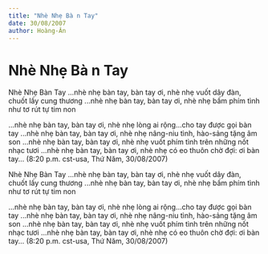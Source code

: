 ```yaml
---
title: "Nhè Nhẹ Bà n Tay"
date: 30/08/2007
author: Hoàng-Ân
---
```


# Nhè Nhẹ Bà n Tay

Nhè Nhẹ Bàn Tay
...nhè nhẹ bàn tay, bàn tay ơi, nhè nhẹ
vuốt dây đàn, chuốt lấy cung thương
...nhè nhẹ bàn tay, bàn tay ơi, nhè nhẹ
bấm phím tình như tơ rút tự tim non

...nhè nhẹ bàn tay, bàn tay ơi, nhè nhẹ
lòng ai rộng...cho tay được gọi bàn tay
...nhè nhẹ bàn tay, bàn tay ơi, nhè nhẹ
nâng-niu tình, hào-sảng tặng âm son
...nhè nhẹ bàn tay, bàn tay ơi, nhè nhẹ
vuốt phím tình trên những nốt nhạc tươi
...nhè nhẹ bàn tay, bàn tay ơi, nhè nhẹ
có eo thuôn chờ đợi: ơi bàn tay...
(8:20 p.m. cst-usa, Thứ Năm, 30/08/2007)

Nhè Nhẹ Bàn Tay
...nhè nhẹ bàn tay, bàn tay ơi, nhè nhẹ
vuốt dây đàn, chuốt lấy cung thương
...nhè nhẹ bàn tay, bàn tay ơi, nhè nhẹ
bấm phím tình như tơ rút tự tim non

...nhè nhẹ bàn tay, bàn tay ơi, nhè nhẹ
lòng ai rộng...cho tay được gọi bàn tay
...nhè nhẹ bàn tay, bàn tay ơi, nhè nhẹ
nâng-niu tình, hào-sảng tặng âm son
...nhè nhẹ bàn tay, bàn tay ơi, nhè nhẹ
vuốt phím tình trên những nốt nhạc tươi
...nhè nhẹ bàn tay, bàn tay ơi, nhè nhẹ
có eo thuôn chờ đợi: ơi bàn tay...
(8:20 p.m. cst-usa, Thứ Năm, 30/08/2007)
